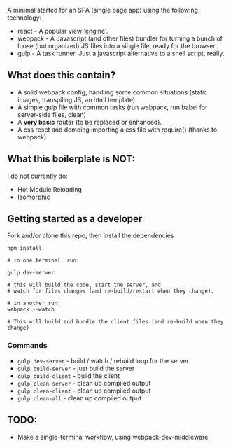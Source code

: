 A minimal started for an SPA (single page app) using the following technology:

* react - A popular view 'engine'.
* webpack - A Javascript (and other files) bundler for turning a bunch of loose (but organized) JS files into a single file, ready for the browser.
* gulp - A task runner. Just a javascript alternative to a shell script, really.

## What does this contain?

* A solid webpack config, handling some common situations (static images, transpiling JS, an html template)
* A simple gulp file with common tasks (run webpack, run babel for server-side files, clean)
* A __very basic__ router (to be replaced or enhanced).
* A css reset and demoing importing a css file with require() (thanks to webpack)

## What this boilerplate is NOT:

I do not currently do:

* Hot Module Reloading
* Isomorphic

## Getting started as a developer

Fork and/or clone this repo, then install the dependencies

```
npm install

# in one terminal, run:

gulp dev-server

# this will build the code, start the server, and
# watch for files changes (and re-build/restart when they change).

# in another run:
webpack --watch

# This will build and bundle the client files (and re-build when they change)
```

### Commands

* `gulp dev-server` - build / watch / rebuild loop for the server
* `gulp build-server` - just build the server
* `gulp build-client` - build the client
* `gulp clean-server` - clean up compiled output
* `gulp clean-client` - clean up compiled output
* `gulp clean-all` - clean up compiled output

## TODO:

* Make a single-terminal workflow, using webpack-dev-middleware
